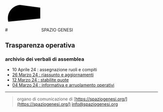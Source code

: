<!-- Matomo -->
<script>
  var _paq = window._paq = window._paq || [];
  /* tracker methods like "setCustomDimension" should be called before "trackPageView" */
  _paq.push(['trackPageView']);
  _paq.push(['enableLinkTracking']);
  (function() {
    var u="//matomodocker.azurewebsites.net/";
    _paq.push(['setTrackerUrl', u+'matomo.php']);
    _paq.push(['setSiteId', '7']);
    var d=document, g=d.createElement('script'), s=d.getElementsByTagName('script')[0];
    g.async=true; g.src=u+'matomo.js'; s.parentNode.insertBefore(g,s);
  })();
</script>
<!-- End Matomo Code -->

#<svg version="1.0" xmlns="http://www.w3.org/2000/svg" width="80.000000pt" viewBox="0 0 580.000000 481.000000" 
 preserveAspectRatio="xMidYMid meet"><g transform="translate(0.000000,481.000000) scale(0.100000,-0.100000)" fill="#000000" stroke="none"><path d="M2175 4799 c-729 -75 -1378 -467 -1780 -1074 -82 -124 -203 -366-252 -505 -100 -282 -137 -506 -137 -815 0 -222 6 -283 46 -497 l23 -118 13960 1397 0 26 -83 c37 -117 49 -216 43 -332 -24 -405 -299 -739 -698 -847 -120-32 -328 -32 -448 0 -105 29 -210 76 -301 138 -77 51 -201 176 -240 242 l-2541 -368 1 -368 0 63 -76 c142 -172 345 -355 533 -479 124 -82 366 -203 505 -252 281 -100 505 -137 815 -137 310 0 534 37 815 137 139 49 381 170 505 252 265 175 514 425 690 690 94 141 214 391 269 558 l49 147 534 0 533 0 0 565 0 565 -1944 0 -1943 0 -27 59 c-53 119 -70 203 -70 361 0 168 18 251 84 388 51 106 88 161 169 246 83 86 166 145 275 197 142 66 218 82 391 82 122 0 165 -4228 -21 99 -27 232 -89 310 -146 74 -52 190 -172 232 -238 l30 -48 413 0 c2260 412 2 412 5 0 14 -172 214 -256 299 -190 190 -374 323 -619 447 -232 117-479 196 -735 234 -127 19 -452 27 -575 14z"/></g></svg> SPAZIO GENESI
## Trasparenza operativa
### archivio dei verbali di assemblea

* 10 Aprile 24 : assegnazione ruoli e compiti
* [26 Marzo 24 : riassunto e aggiornamenti](./verbali/240326.md)
* [12 Marzo 24 : stabilite quote](./verbali/240312.md)
* [04 Marzo 24 : informativa e arruolamento operativi](./verbali/240304.md)


---
> organo di comunicazione di [https://spaziogenesi.org/](https://spaziogenesi.org/) info@spaziogenesi.org
